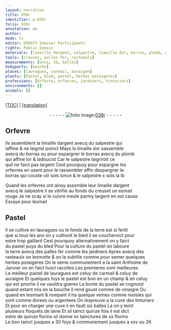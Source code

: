 ```yaml
---
layout: narrative
title: 039r
identifier: p-039r
folio: 039r
annotation: no
author:
mode: tc
editor: GR8975 Seminar Participants
rights: Public Domain
materials: [limaille dargent, salpestre, limaille dor, borras, plomb, or, argent, esmail rouge, cuivre, esmail, Pastel, terre, fer, vinaigre, laine]
tools: [creuset, palles fer, rasteaulx]
measurements: [once, lb, balles]
bodyparts: [bouche]
places: [lauragues, carmail, auraigne]
plants: [Pastel, bled, pastel, herbes potaigeres]
professions: [Orfevre, orfevres, jardiners, tinturiers]
environments: []
animals: []
---
```


<p><a href="{{ site.baseurl }}/diplomatic/">[TOC]</a> | <a href="{{ site.baseurl }}/texts/p-039r_tl/" target="_blank">[translation]</a></p><div class="folio" align="center">- - - - - <a href="http://gallica.bnf.fr/ark:/12148/btv1b10500001g/f83.image" target="_blank"><img src="https://cu-mkp.github.io/2017-workshop-edition/assets/photo-icon.png" alt="folio image: " style="display:inline-block; margin-bottom:-3px;"/>039r</a> - - - - - </div>  
  

## <span class="pro">Orfevre</span>

 
Ils assemblent la <span class="m">limaille dargent</span> avecq du <span class="m">salpestre</span> qui<br/> laffine & ne laigrist poinct Mays la <span class="m">limaille dor</span> sassemble<br/> avecq du <span class="m">borras</span> ou pour espargner le <span class="m">borras</span> avecq du <span class="m">plomb</span><br/> qui affine l<span class="m">or</span> & ladoucist Car le <span class="m">salpestre</span> laigriroit ce<br/> quil ne faict pas l<span class="m">argent</span> Cest pourquoy pour espargne les<br/> <span class="pro">orfevres</span> en usent pour le rassembler affin despargner le<br/> <span class="m">borras</span> qui couste viii <span class="cn">sols</span> l<span class="ms">once</span> & le <span class="m">salpestre</span> x <span class="cn">sols</span> la <span class="ms">lb</span>
 
Quand les <span class="pro">orfevres</span> ont ainsy assemble leur <span class="m">limaille dargent</span><br/> avecq le <span class="m">salpestre</span> il se vitrifie au fonds du <span class="tl">creuset</span> un <span class="m">esmail<br/> rouge</span> Je ne scay si le <span class="m">cuivre</span> mesle parmy l<span class="m">argent</span> en est cause<br/> Essaye pour l<span class="m">esmail</span>
 
 
  

## <span class="m"><span class="pa">Pastel</span></span>

 
Il se cultive en <span class="pl">lauragues</span> ou le fonds de la <span class="m">terre</span> est si fertil<br/> que si <span class="tmp">tous les ans</span> on y cultivoit le <span class="pa">bled</span> il se coucheroict pour<br/> estre trop gaillard Cest pourquoy alternativement on y faict<br/> du <span class="pa">pastel</span> puys du <span class="pa">bled</span> Pour la culture du <span class="pa">pastel</span> on laboure<br/> la <span class="m">terre</span> avecq des <span class="tl">palles <span class="m">fer</span></span> comme les <span class="pro">jardiners</span> Apres avecq des<br/> <span class="tl">rasteaulx</span> on lesmotte & on la subtilie comme pour semer quelques<br/> <span class="pa">herbes potaigeres</span> On le seme communement a la <span class="tmp">saint Anthoine de<br/> Janvier</span> on en faict huict racoltes Les premieres sont meilleures<br/> Le meilleur <span class="pa">pastel</span> de <span class="pl">lauragues</span> est celuy de <span class="pl">carmail</span> & celuy de<br/> <span class="pl">auraigne</span> Et quelques foys le <span class="pa">pastel</span> est bon en un champ & en celuy<br/> qui est proche il ne vauldra gueres La bonte du <span class="pa">pastel</span> se cognoist<br/> quand estant mis en la <span class="bp">bouche</span> il rend goust comme de <span class="m">vinaigre</span> Ou<br/> quand en lesmiant & rompant il ha quelque veines comme moisies qui<br/> sont comme dorees ou argentees On lespreuve a la cuve des <span class="pro">tinturiers</span><br/> Et pour en charger une cuve il en fault six <span class="ms">balles</span> La on y teint<br/> plusieurs floquets de <span class="m">laine</span> Et sil tainct quinze fois il est dict<br/> estre de quinze <span class="cn">florins</span> sil donne xx tainctures de xx <span class="cn">florins</span><br/> Le bon tainct jusques a 30 foys & communement jusques a xxv ou 26
 
